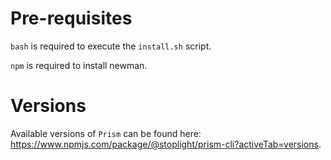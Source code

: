 # Pre-requisites

`bash` is required to execute the `install.sh` script.

`npm` is required to install newman.

# Versions

Available versions of `Prism` can be found here: https://www.npmjs.com/package/@stoplight/prism-cli?activeTab=versions.
